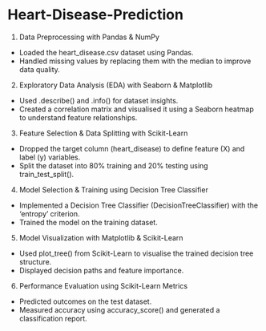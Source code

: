# Heart-Disease-Prediction


 1. Data Preprocessing with Pandas & NumPy
   - Loaded the heart_disease.csv dataset using Pandas.
   - Handled missing values by replacing them with the median to improve data quality.

 2. Exploratory Data Analysis (EDA) with Seaborn & Matplotlib
   - Used .describe() and .info() for dataset insights.
   - Created a correlation matrix and visualised it using a Seaborn heatmap to understand feature relationships.

3.  Feature Selection & Data Splitting with Scikit-Learn
   - Dropped the target column (heart_disease) to define feature (X) and label (y) variables.  
   - Split the dataset into 80% training and 20% testing using train_test_split().

 4. Model Selection & Training using Decision Tree Classifier
   - Implemented a Decision Tree Classifier (DecisionTreeClassifier) with the ‘entropy’ criterion.
   - Trained the model on the training dataset.

 5. Model Visualization with Matplotlib & Scikit-Learn
   - Used plot_tree() from Scikit-Learn to visualise the trained decision tree structure.
   - Displayed decision paths and feature importance.

 6. Performance Evaluation using Scikit-Learn Metrics
   - Predicted outcomes on the test dataset.
   - Measured accuracy using accuracy_score() and generated a classification report.


